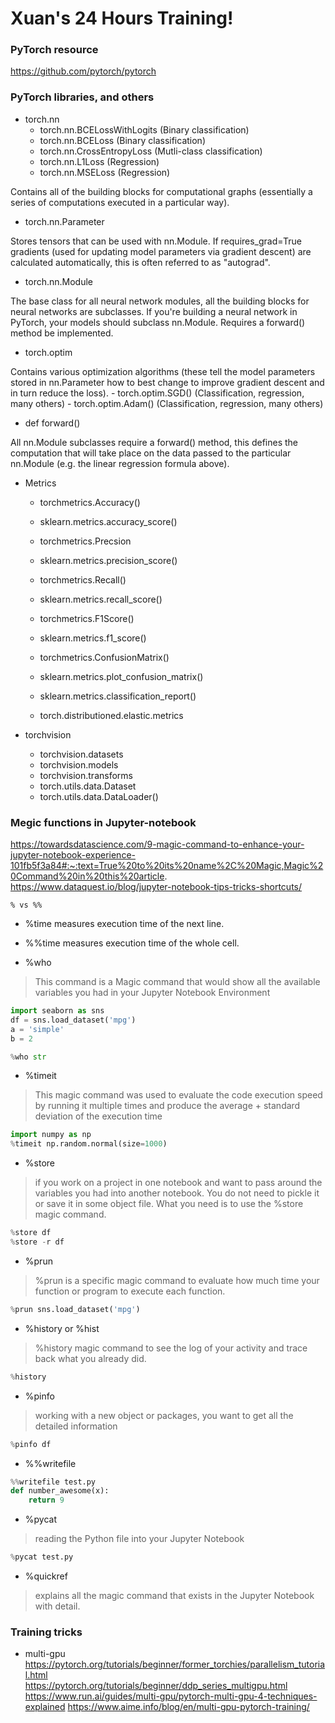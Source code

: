 # Xuan's 24 Hours Training!

### PyTorch resource
https://github.com/pytorch/pytorch


### PyTorch libraries, and others

- torch.nn
    - torch.nn.BCELossWithLogits (Binary classification) 
    - torch.nn.BCELoss           (Binary classification)
    - torch.nn.CrossEntropyLoss  (Mutli-class classification)
    - torch.nn.L1Loss            (Regression)
    - torch.nn.MSELoss           (Regression)

Contains all of the building blocks for computational graphs (essentially a series of computations executed in a particular way).

- torch.nn.Parameter

Stores tensors that can be used with nn.Module. If requires_grad=True gradients (used for updating model parameters via gradient descent) are calculated automatically, this is often referred to as "autograd".

- torch.nn.Module

The base class for all neural network modules, all the building blocks for neural networks are subclasses. If you're building a neural network in PyTorch, your models should subclass nn.Module. Requires a forward() method be implemented.

- torch.optim

Contains various optimization algorithms (these tell the model parameters stored in nn.Parameter how to best change to improve gradient descent and in turn reduce the loss).
    - torch.optim.SGD()     (Classification, regression, many others)
    - torch.optim.Adam()    (Classification, regression, many others)



- def forward()

All nn.Module subclasses require a forward() method, this defines the computation that will take place on the data passed to the particular nn.Module (e.g. the linear regression formula above).


- Metrics
    - torchmetrics.Accuracy()
    - sklearn.metrics.accuracy_score()

    - torchmetrics.Precsion
    - sklearn.metrics.precision_score()
    
    - torchmetrics.Recall()
    - sklearn.metrics.recall_score()
    
    - torchmetrics.F1Score()
    - sklearn.metrics.f1_score()
    
    - torchmetrics.ConfusionMatrix()
    - sklearn.metrics.plot_confusion_matrix()
    
    - sklearn.metrics.classification_report()
    
    - torch.distributioned.elastic.metrics 
    
    
- torchvision
    - torchvision.datasets
    - torchvision.models
    - torchvision.transforms
    - torch.utils.data.Dataset
    - torch.utils.data.DataLoader()
    
    
### Megic functions in Jupyter-notebook
https://towardsdatascience.com/9-magic-command-to-enhance-your-jupyter-notebook-experience-101fb5f3a84#:~:text=True%20to%20its%20name%2C%20Magic,Magic%20Command%20in%20this%20article.   
https://www.dataquest.io/blog/jupyter-notebook-tips-tricks-shortcuts/


`% vs %%`
- %time measures execution time of the next line.
- %%time measures execution time of the whole cell.


- %who   
> This command is a Magic command that would show all the available variables you had in your Jupyter Notebook Environment
```python
import seaborn as sns
df = sns.load_dataset('mpg')
a = 'simple'
b = 2

%who str
```

- %timeit
> This magic command was used to evaluate the code execution speed by running it multiple times and produce the average + standard deviation of the execution time
```python
import numpy as np
%timeit np.random.normal(size=1000)
```


- %store
> if you work on a project in one notebook and want to pass around the variables you had into another notebook. You do not need to pickle it or save it in some object file. What you need is to use the %store magic command.
```python
%store df
%store -r df
```

- %prun
> %prun is a specific magic command to evaluate how much time your function or program to execute each function.
```python
%prun sns.load_dataset('mpg')
```

- %history or %hist
> %history magic command to see the log of your activity and trace back what you already did.
```python
%history
```

- %pinfo
> working with a new object or packages, you want to get all the detailed information
```python
%pinfo df
```

- %%writefile
```python
%%writefile test.py
def number_awesome(x):
    return 9
```

- %pycat
>  reading the Python file into your Jupyter Notebook
```python
%pycat test.py
```

- %quickref
>  explains all the magic command that exists in the Jupyter Notebook with detail.


### Training tricks
- multi-gpu
https://pytorch.org/tutorials/beginner/former_torchies/parallelism_tutorial.html  
https://pytorch.org/tutorials/beginner/ddp_series_multigpu.html 
https://www.run.ai/guides/multi-gpu/pytorch-multi-gpu-4-techniques-explained
https://www.aime.info/blog/en/multi-gpu-pytorch-training/
